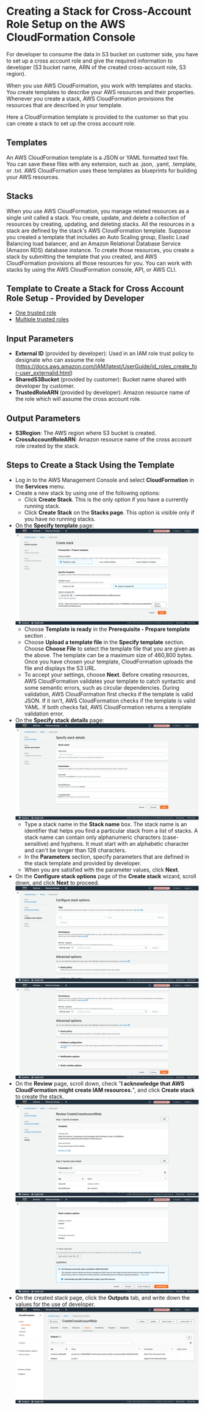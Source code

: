 # Creating a Stack for Cross-Account Role Setup on the AWS CloudFormation Console
For developer to consume the data in S3 bucket on customer side, you have to set up a cross account role and give the required information to developer (S3 bucket name, ARN of the created cross-account role, S3 region).

When you use AWS CloudFormation, you work with templates and stacks. You create templates to describe your AWS resources and their properties. Whenever you create a stack, AWS CloudFormation provisions the resources that are described in your template.

Here a CloudFormation template is provided to the customer so that you can create a stack to set up the cross account role.

## Templates
An AWS CloudFormation template is a JSON or YAML formatted text file. You can save these files with any extension, such as .json, .yaml, .template, or .txt. AWS CloudFormation uses these templates as blueprints for building your AWS resources. 

## Stacks
When you use AWS CloudFormation, you manage related resources as a single unit called a stack. You create, update, and delete a collection of resources by creating, updating, and deleting stacks. All the resources in a stack are defined by the stack's AWS CloudFormation template. Suppose you created a template that includes an Auto Scaling group, Elastic Load Balancing load balancer, and an Amazon Relational Database Service (Amazon RDS) database instance. To create those resources, you create a stack by submitting the template that you created, and AWS CloudFormation provisions all those resources for you. You can work with stacks by using the AWS CloudFormation console, API, or AWS CLI.

## Template to Create a Stack for Cross Account Role Setup - Provided by Developer
- [One trusted role](https://github.com/valentine-dev/aws-cloudformation/blob/master/create-cross-account-role/allow-access-s3-bucket/trust-one-role/template.json)
- [Multiple trusted roles](https://github.com/valentine-dev/aws-cloudformation/blob/master/create-cross-account-role/allow-access-s3-bucket/trust-one-role/template.json)

## Input Parameters
- **External ID** (provided by developer): Used in an IAM role trust policy to designate who can assume the role (https://docs.aws.amazon.com/IAM/latest/UserGuide/id_roles_create_for-user_externalid.html)
- **SharedS3Bucket** (provided by customer): Bucket name shared with developer by customer.
- **TrustedRoleARN** (provided by developer): Amazon resource name of the role which will assume the cross account role.

## Output Parameters
- **S3Region**: The AWS region where S3 bucket is created.
- **CrossAccountRoleARN**: Amazon resource name of the cross account role created by the stack.

## Steps to Create a Stack Using the Template
- Log in to the AWS Management Console and select **CloudFormation** in the **Services** menu.
- Create a new stack by using one of the following options:
  - Click **Create Stack**. This is the only option if you have a currently running stack.
  - Click **Create Stack** on the **Stacks page**. This option is visible only if you have no running stacks.    
- On the **Specify template** page: ![Step 1: Specify template](aws_create_stack_step1.png)
  - Choose **Template is ready** in the **Prerequisite - Prepare template** section .
  - Choose **Upload a template file** in the **Specify template** section. Choose **Choose File** to select the template file that you are given as the above. The template can be a maximum size of 460,800 bytes. Once you have chosen your template, CloudFormation uploads the file and displays the S3 URL.
  - To accept your settings, choose **Next**. Before creating resources, AWS CloudFormation validates your template to catch syntactic and some semantic errors, such as circular dependencies. During validation, AWS CloudFormation first checks if the template is valid JSON. If it isn't, AWS CloudFormation checks if the template is valid YAML. If both checks fail, AWS CloudFormation returns a template validation error.
- On the **Specify stack details** page: ![Step 2: Specify stack details](aws_create_stack_step2.png)
  - Type a stack name in the **Stack name** box. The stack name is an identifier that helps you find a particular stack from a list of stacks. A stack name can contain only alphanumeric characters (case-sensitive) and hyphens. It must start with an alphabetic character and can't be longer than 128 characters.
  - In the **Parameters** section, specify parameters that are defined in the stack template and provided by developer.
  - When you are satisfied with the parameter values, click **Next**.
- On the **Configure stack options** page of the **Create stack** wizard, scroll down, and click **Next** to proceed. ![Step 3-1: Configure stack options (2-1)](aws_create_stack_step3_part1.png) ![Step 3-2: Configure stack options (2-2)](aws_create_stack_step3_part2.png)
- On the **Review** page, scroll down, check "**I acknowledge that AWS CloudFormation might create IAM resources.**", and click **Create stack** to create the stack. ![Step 4-1: Review (2-1)](aws_create_stack_step4_part1.png) ![Step 4-2: Review (2-2)](aws_create_stack_step4_part2.png)
- On the created stack page, click the **Outputs** tab, and write down the values for the use of developer. ![Created stack](aws_create_stack_completed.png) 
